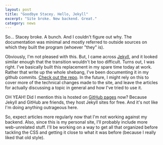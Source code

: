```yaml
---
layout: post
title: "Goodbye Stacey. Hello, Jekyll"
excerpt: "Site broke. New backend. Great."
category: news
---
```


So... Stacey broke. A bunch. And I couldn't figure out why. The documentation was minimal and mostly referred to outside sources on which they built the program (whoever "they" is).

Obviously, I'm not pleased with this. But, I came across [Jekyll](http://jekyllrb.com), and it looked similar enough that the transition wouldn't be too difficult. Turns out, I was right. I've basically built this replacement in my spare time today at work. Rather that write up the whole shebang, I've been documenting it in my github commits. [Check out the repo](https://github.com/blrobin2/blrobin2.github.io/). In the future, I might rely on this to cover more of the technical changes made to the site, and leave the articles for actually discussing a topic in general and how I've tried to use it.

OH YEAH! Did I mention this is hosted on [GitHub pages](https://pages.github.com/) now? Because Jekyll and GitHub are friends, they host Jekyll sites for free. And it's not like I'm doing anything outrageous here.

So, expect articles more regularly now that I'm not working against my backend.
 Also, since this is my personal site, I'll probably include more web-unrelated stuff. I'll be working on a way to get all that organized before tackling the CSS and getting it close to what it was before (because I really liked that old style).